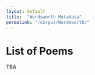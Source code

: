 ```yaml
---
layout: default
title:  "Wordsworth Metadata"
permalink: "/corpus/Wordsworth/"
---
```

# List of Poems
TBA
